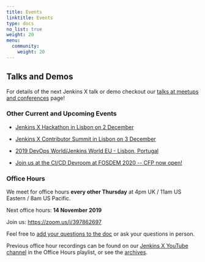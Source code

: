 ```yaml
---
title: Events
linktitle: Events
type: docs
no_list: true
weight: 20
menu:
  community:
    weight: 20
---
```


## Talks and Demos

For details of the next Jenkins X talk or demo checkout our [talks at meetups and conferences](/community/talksdemos/) page!

### Other Current and Upcoming Events

* [Jenkins X Hackathon in Lisbon on 2 December](/blog/2019/11/08/jenkins-x-hackathon-lisbon/)

* [Jenkins X Contributor Summit in Lisbon on 3 December](/blog/2019/10/18/jenkins-x-contributor-summit-lisbon/)

* [2019 DevOps World/Jenkins World EU - Lisbon, Portugal](/community/events/2019-12-dwjw/)

* [Join us at the CI/CD Devroom at FOSDEM 2020 -- CFP now open!](/blog/2019/10/09/fosdem2020/)

### Office Hours

We meet for office hours **every other Thursday** at 4pm UK / 11am US Eastern / 8am US Pacific.

Next office hours: **14 November 2019**

Join us: <https://zoom.us/j/397862697>

Feel free to [add your questions to the doc](https://docs.google.com/document/d/1wHdBlZAN-ndPELuBoM5HBnYiQLvcz92-euXne2mKOEI/edit) or ask your questions in person.

Previous office hour recordings can be found on our [Jenkins X YouTube channel](https://www.youtube.com/channel/UCN2kblPjXKMcjjVYmwvquvg/playlists) in the Office Hours playlist, or see the [archives](/community/office_hours/).